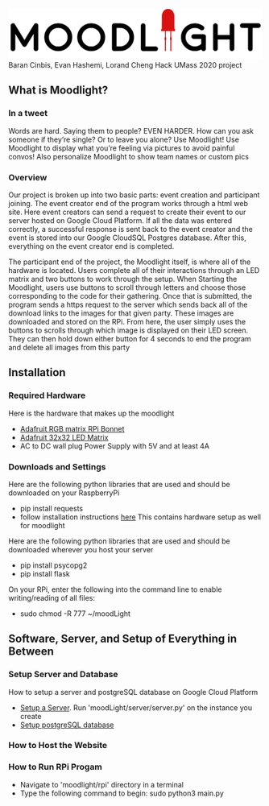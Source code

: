 ![logo](moodlightLogo.jpg)
Baran Cinbis, Evan Hashemi, Lorand Cheng Hack UMass 2020 
project

## What is Moodlight?
### In a tweet
Words are hard. Saying them to people? EVEN HARDER. How can you ask someone if they’re single? Or to leave you alone? Use Moodlight! Use Moodlight to display what you’re feeling via pictures to avoid painful convos! Also personalize Moodlight to show team names or custom pics

### Overview
Our project is broken up into two basic parts: event creation and participant joining. The event creator end of the program works through a html web site. Here event creators can send a request to create their event to our server hosted on Google Cloud Platform. If all the data was entered correctly, a successful response is sent back to the event creator and the event is stored into our Google CloudSQL Postgres database. After this, everything on the event creator end is completed.  

The participant end of the project, the Moodlight itself, is where all of the hardware is located. Users complete all of their interactions through an LED matrix and two buttons to work through the setup. When Starting the Moodlight, users use buttons to scroll through letters and choose those corresponding to the code for their gathering. Once that is submitted, the program sends a https request to the server which sends back all of the download links to the images for that given party. These images are downloaded and stored on the RPi. From here, the user simply uses the buttons to scrolls through which image is displayed on their LED screen. They can then hold down either button for 4 seconds to end the program and delete all images from this party


## Installation
### Required Hardware
Here is the hardware that makes up the moodlight
- [Adafruit RGB matrix RPi Bonnet](https://www.adafruit.com/product/3211)
- [Adafruit 32x32 LED Matrix](https://www.adafruit.com/product/2026)
- AC to DC wall plug Power Supply with 5V and at least 4A

### Downloads and Settings
Here are the following python libraries that are used and should be downloaded on your RaspberryPi  
- pip install requests
- follow installation instructions [here](https://learn.adafruit.com/adafruit-rgb-matrix-bonnet-for-raspberry-pi/driving-matrices) This contains hardware setup as well for moodlight

Here are the following python libraries that are used and should be downloaded wherever you host your server  
- pip install psycopg2
- pip install flask

On your RPi, enter the following into the command line to enable writing/reading of all files:
- sudo chmod -R 777 ~/moodLight


## Software, Server, and Setup of Everything in Between
### Setup Server and Database
How to setup a server and postgreSQL database on Google Cloud Platform
- [Setup a Server](https://linuxhint.com/setup_google_cloud_server/). Run 'moodLight/server/server.py' on the instance you create
- [Setup postgreSQL database](https://www.cloudbooklet.com/setup-cloud-sql-for-postgresql-on-google-cloud/)

### How to Host the Website

### How to Run RPi Progam
- Navigate to 'moodlight/rpi' directory in a terminal
- Type the following command to begin: sudo python3 main.py